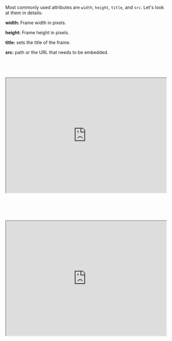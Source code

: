 Most commonly used attributes are `width`,
`height`, `title`, and `src`.
Let's look at them in details:

**width:** Frame width in pixels.

**height:** Frame height in pixels.

**title:** sets the title of the frame.

**src:** path or the URL that needs to be embedded.

<codeblock language="html" type="lesson">
  <code>
    <div style="width: 100%">
      <iframe
        width="100%"
        height="360"
        title="WiKipedia Home page"
        src="https://www.wikipedia.org/"
      ></iframe>
    </div>
  </code>
</codeblock>

<codeblock language="html" type="lesson">
  <code>
    <div style="width: 100%">
      <iframe
        width="100%"
        height="360"
        title="WiKipedia Home page"
        src="https://www.wikipedia.org/"
      ></iframe>
    </div>
  </code>
</codeblock>
